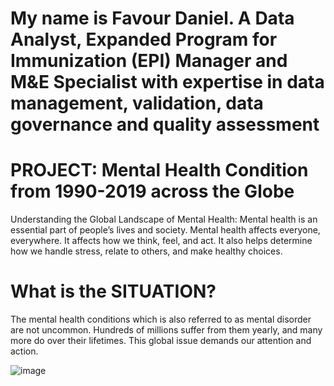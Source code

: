 # My name is Favour Daniel. A Data Analyst, Expanded Program for Immunization (EPI) Manager and M&E Specialist with expertise in data management, validation, data governance and quality assessment

# PROJECT: Mental Health Condition from 1990-2019 across the Globe

Understanding the Global Landscape of Mental Health: Mental health is an essential part of people’s lives and society. Mental health affects everyone, everywhere. It affects how we think, feel, and act. It also helps determine how we handle stress, relate to others, and make healthy choices.

# What is the SITUATION?
The mental health conditions which is also referred to as mental disorder are not uncommon. Hundreds of millions suffer from them yearly, and many more do over their lifetimes. This global issue demands our attention and action.

![image](https://github.com/user-attachments/assets/ef4807b3-6904-4739-91f0-750c8d2a439e)
